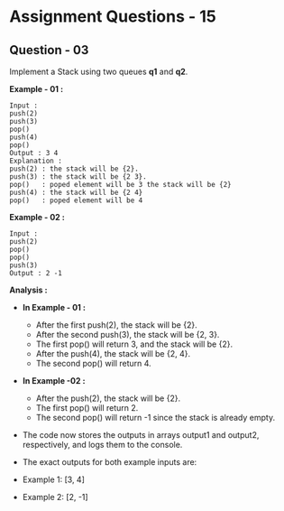 # **Assignment Questions - 15**

## **Question - 03**

Implement a Stack using two queues **q1** and **q2**.

**Example - 01 :**
```
Input :
push(2)
push(3)
pop()
push(4)
pop()
Output : 3 4
Explanation :
push(2) : the stack will be {2}. 
push(3) : the stack will be {2 3}.
pop()   : poped element will be 3 the stack will be {2}
push(4) : the stack will be {2 4}
pop()   : poped element will be 4
```

**Example - 02 :**
```
Input :
push(2)
pop()
pop()
push(3)
Output : 2 -1
```

**Analysis :**

- **In Example - 01 :**
    - After the first push(2), the stack will be {2}.
    - After the second push(3), the stack will be {2, 3}.
    - The first pop() will return 3, and the stack will be {2}.
    - After the push(4), the stack will be {2, 4}.
    - The second pop() will return 4.

- **In Example -02 :**
    - After the push(2), the stack will be {2}.
    - The first pop() will return 2.
    - The second pop() will return -1 since the stack is already empty.
- The code now stores the outputs in arrays output1 and output2, respectively, and logs them to the console.
- The exact outputs for both example inputs are:
- Example 1: [3, 4]
- Example 2: [2, -1]
